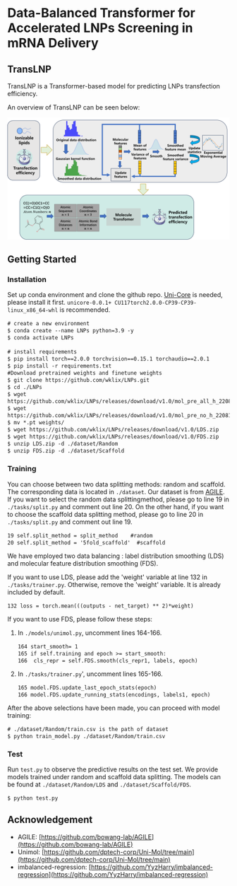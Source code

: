 # Data-Balanced Transformer for Accelerated LNPs Screening in mRNA Delivery

## TransLNP

TransLNP is a Transformer-based model for predicting LNPs transfection efficiency.

An overview of TransLNP can be seen below:

![](./figure/figure1.png)

## Getting Started

### Installation

Set up conda environment and clone the github repo. [Uni-Core](https://github.com/dptech-corp/Uni-Core/releases) is needed, please install it first. `unicore-0.0.1+ CU117torch2.0.0-CP39-CP39-linux_x86_64-whl` is recommended. 

```
# create a new environment
$ conda create --name LNPs python=3.9 -y
$ conda activate LNPs

# install requirements
$ pip install torch==2.0.0 torchvision==0.15.1 torchaudio==2.0.1
$ pip install -r requirements.txt
#Download pretrained weights and finetune weights
$ git clone https://github.com/wklix/LNPs.git
$ cd ./LNPs
$ wget https://github.com/wklix/LNPs/releases/download/v1.0/mol_pre_all_h_220816.pt
$ wget https://github.com/wklix/LNPs/releases/download/v1.0/mol_pre_no_h_220816.pt
$ mv *.pt weights/
$ wget https://github.com/wklix/LNPs/releases/download/v1.0/LDS.zip
$ wget https://github.com/wklix/LNPs/releases/download/v1.0/FDS.zip
$ unzip LDS.zip -d ./dataset/Random
$ unzip FDS.zip -d ./dataset/Scaffold
```
### Training

You can choose between two data splitting methods: random and scaffold. The corresponding data is located in  `./dataset`. Our dataset is from [AGILE](https://github.com/bowang-lab/AGILE). If you want to select the random data splittingmethod, please go to line 19 in `./tasks/split.py` and comment out line 20. On the other hand, if you want to choose the scaffold data splitting method, please go to line 20 in `./tasks/split.py` and comment out line 19.

```
19 self.split_method = split_method    #random
20 self.split_method = '5fold_scaffold'  #scaffold
```

We have employed two data balancing : label distribution smoothing (LDS) and molecular feature distribution smoothing (FDS). 

If you want to use LDS, please add the 'weight' variable at line 132 in `./tasks/trainer.py`. Otherwise, remove the 'weight' variable. It is already included by default.

```
132 loss = torch.mean(((outputs - net_target) ** 2)*weight) 
```

If you want to use FDS, please follow these steps:

1. In `./models/unimol.py`, uncomment lines 164-166.

   ```
   164 start_smooth= 1
   165 if self.training and epoch >= start_smooth:
   166 	cls_repr = self.FDS.smooth(cls_repr1, labels, epoch) 
   ```
   
2. In `./tasks/trainer.py`', uncomment lines 165-166.

   ```
   165 model.FDS.update_last_epoch_stats(epoch)
   166 model.FDS.update_running_stats(encodings, labels1, epoch)
   ```

After the above selections have been made, you can proceed with model training:

```
# ./dataset/Random/train.csv is the path of dataset
$ python train_model.py ./dataset/Random/train.csv
```

### Test

Run `test.py` to observe the predictive results on the test set. We provide models trained under random and scaffold data splitting. The models can be found at `./dataset/Random/LDS` and `./dataset/Scaffold/FDS`.

```
$ python test.py
```

## Acknowledgement

- AGILE: [https://github.com/bowang-lab/AGILE](https://github.com/bowang-lab/AGILE)
- Unimol: [https://github.com/dptech-corp/Uni-Mol/tree/main](https://github.com/dptech-corp/Uni-Mol/tree/main)
- imbalanced-regression: [https://github.com/YyzHarry/imbalanced-regression](https://github.com/YyzHarry/imbalanced-regression)
